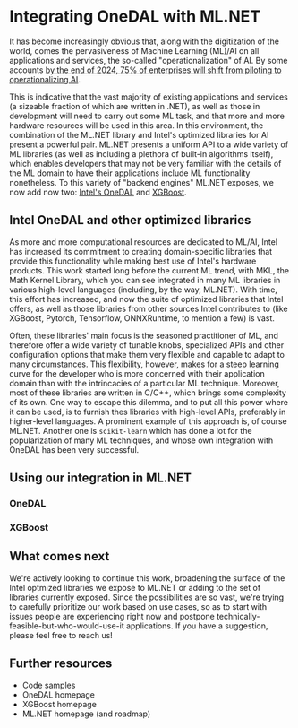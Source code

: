 # Integrating OneDAL with ML.NET

It has become increasingly obvious that, along with the digitization of the world, comes the pervasiveness of Machine Learning (ML)/AI on all applications and services, the so-called "operationalization" of AI.  By some accounts [by the end of 2024, 75% of enterprises will shift from piloting to operationalizing AI](https://www.gartner.com/smarterwithgartner/gartner-top-10-trends-in-data-and-analytics-for-2020).  

This is indicative that the vast majority of existing applications and services (a sizeable fraction of which are written in .NET), as well as those in development will need to carry out some ML task,  and that more and more hardware resources will be used in this area.  In this environment, the combination of the ML.NET library and Intel's optimized libraries for AI present a powerful pair.   ML.NET presents a uniform API to a wide variety of ML libraries (as well as including a plethora of built-in algorithms itself), which enables developers that may not be very familiar with the details of the ML domain to have their applications include ML functionality nonetheless.  To this variety of "backend engines" ML.NET exposes, we now add now two: [Intel's OneDAL](https://github.com/oneapi-src/onedal) and [XGBoost](https://github.com/oneapi-src/onedal). 

## Intel OneDAL and other optimized libraries

As more and more computational resources are dedicated to ML/AI, Intel has increased its commitment to creating domain-specific libraries that provide this functionality while making best use of Intel's hardware products.  This work started long before the current ML trend, with MKL, the Math Kernel Library, which you can see integrated in many ML libraries in various high-level languages (including, by the way, ML.NET).  With time, this effort has increased, and now the suite of optimized libraries that Intel offers, as well as those libraries from other sources Intel contributes to (like XGBoost, Pytorch, Tensorflow, ONNXRuntime, to mention a few) is vast.  

Often, these libraries' main focus is the seasoned practitioner of ML, and therefore offer a wide variety of tunable knobs, specialized APIs and other configuration options that make them very flexible and capable to adapt to many circumstances.  This flexibility, however, makes for a steep learning curve for the developer who is more concerned with their application domain than with the intrincacies of a particular ML technique.   Moreover, most of these libraries are written in C/C++, which brings some complexity of its own.   One way to escape this dilemma, and to put all this power where it can be used, is to furnish thes libraries with high-level APIs, preferably in higher-level languages.  A prominent example of this approach is, of course ML.NET.  Another one is `scikit-learn` which has done a lot for the popularization of many ML techniques, and whose own integration with OneDAL has been very successful.

## Using our integration in ML.NET

### OneDAL
### XGBoost

## What comes next

We're actively looking to continue this work, broadening the surface of the Intel optmized libraries we expose to ML.NET or adding to the set of libraries currently exposed.  Since the possibilities are so vast, we're trying to carefully prioritize our work based on use cases, so as to start with issues people are experiencing right now and postpone technically-feasible-but-who-would-use-it applications.  If you have a suggestion, please feel free to reach us!

## Further resources

* Code samples
* OneDAL homepage
* XGBoost homepage
* ML.NET homepage (and roadmap)

